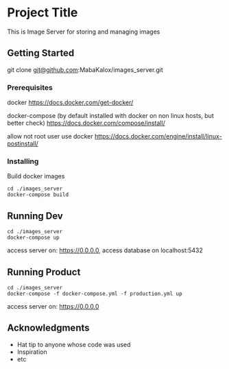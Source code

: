 # Project Title

This is Image Server for storing and managing images

## Getting Started

git clone git@github.com:MabaKalox/images_server.git

### Prerequisites

docker
https://docs.docker.com/get-docker/

docker-compose (by default installed with docker on non linux hosts, but better check)
https://docs.docker.com/compose/install/

allow not root user use docker
https://docs.docker.com/engine/install/linux-postinstall/

### Installing

Build docker images

```
cd ./images_server
docker-compose build
```

## Running Dev

```
cd ./images_server
docker-compose up
```

access server on: https://0.0.0.0,
access database on localhost:5432

## Running Product

```
cd ./images_server
docker-compose -f docker-compose.yml -f production.yml up
```

access server on: https://0.0.0.0

## Acknowledgments

* Hat tip to anyone whose code was used
* Inspiration
* etc
